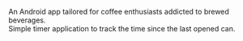 An Android app tailored for coffee enthusiasts addicted to brewed beverages.     
Simple timer application to track the time since the last opened can.
